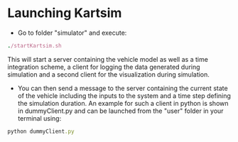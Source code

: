 # Launching Kartsim

- Go to folder "simulator" and execute: 
```ruby 
./startKartsim.sh
``` 
This will start a server containing the vehicle model as well as a time integration scheme, a client for logging the data generated during simulation and a second client for the visualization during simulation.

- You can then send a message to the server containing the current state of the vehicle including the inputs to the system and a time step defining the simulation duration. An example for such a client in python is shown in dummyClient.py and can be launched from the "user" folder in your terminal using:
```ruby
python dummyClient.py
```
